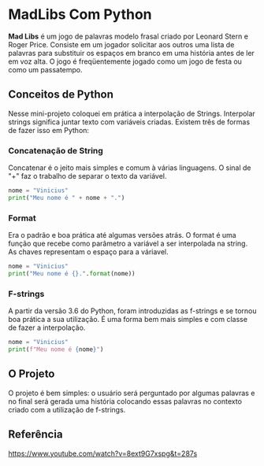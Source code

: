# MadLibs Com Python 
**Mad Libs** é um jogo de palavras modelo frasal criado por Leonard Stern e Roger Price. Consiste em um jogador solicitar aos outros uma lista de palavras para substituir os espaços em branco em uma história antes de ler em voz alta. O jogo é freqüentemente jogado como um jogo de festa ou como um passatempo.
## Conceitos de Python
Nesse mini-projeto coloquei em prática a interpolação de Strings.
Interpolar strings significa juntar texto com variáveis criadas.
Existem três de formas de fazer isso em Python:
### Concatenação de String
Concatenar é o jeito mais simples e comum à várias linguagens.
O sinal de "+" faz o trabalho de separar o texto da variável.
```python
nome = "Vinicius"
print("Meu nome é " + nome + ".")
```
### Format
Era o padrão e boa prática até algumas versões atrás.
O format é uma função que recebe como parâmetro a variável a ser interpolada na string.
As chaves representam o espaço para a váriavel.
```python
nome = "Vinicius"
print("Meu nome é {}.".format(nome))
```
### F-strings
A partir da versão 3.6 do Python, foram introduzidas as f-strings e se tornou boa prática a sua utilização.
É uma forma bem mais simples e com classe de fazer a interpolação.
```python
nome = "Vinicius"
print(f"Meu nome é {nome}")
```
## O Projeto
O projeto é bem simples: o usuário será perguntado por algumas palavras e no final será gerada uma história colocando essas palavras no contexto criado com a utilização de f-strings.

## Referência
<https://www.youtube.com/watch?v=8ext9G7xspg&t=287s>
